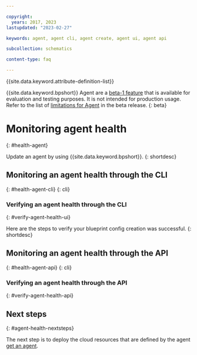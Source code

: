 ```yaml
---

copyright:
  years: 2017, 2023
lastupdated: "2023-02-27"

keywords: agent, agent cli, agent create, agent ui, agent api

subcollection: schematics

content-type: faq

---
```


{{site.data.keyword.attribute-definition-list}}

{{site.data.keyword.bpshort}} Agent are a [beta-1 feature](/docs/schematics?topic=schematics-agent-beta-limitations) that is available for evaluation and testing purposes. It is not intended for production usage. Refer to the list of [limitations for Agent](/docs/schematics?topic=schematics-agent-beta-limitations) in the beta release.
{: beta}

# Monitoring agent health
{: #health-agent}

Update an agent by using {{site.data.keyword.bpshort}}.
{: shortdesc} 

## Monitoring an agent health through the CLI 
{: #health-agent-cli}
{: cli}

### Verifying an agent health through the CLI
{: #verify-agent-health-ui}

Here are the steps to verify your blueprint config creation was successful.
{: shortdesc}

## Monitoring an agent health through the API
{: #health-agent-api}
{: cli}

### Verifying an agent health through the API
{: #verify-agent-health-api}

## Next steps
{: #agent-health-nextsteps}

The next step is to deploy the cloud resources that are defined by the agent [get an agent](/docs/schematics).



